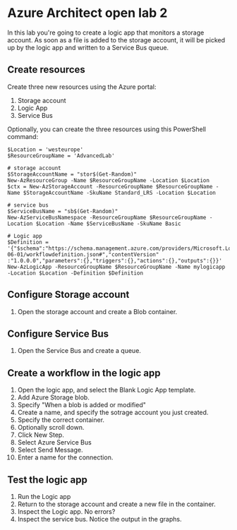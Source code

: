 # Azure Architect open lab 2

In this lab you're going to create a logic app that monitors a storage account. As soon as a file is added to the storage account, it will be picked up by the logic app and written to a Service Bus queue.

## Create resources
Create three new resources using the Azure portal:
1. Storage account
1. Logic App
1. Service Bus

Optionally, you can create the three resources using this PowerShell command:
```
$Location = 'westeurope'
$ResourceGroupName = 'AdvancedLab'

# storage account
$StorageAccountName = "stor$(Get-Random)"
New-AzResourceGroup -Name $ResourceGroupName -Location $Location
$ctx = New-AzStorageAccount -ResourceGroupName $ResourceGroupName -Name $StorageAccountName -SkuName Standard_LRS -Location $Location

# service bus
$ServiceBusName = "sb$(Get-Random)"
New-AzServiceBusNamespace -ResourceGroupName $ResourceGroupName -Location $Location -Name $ServiceBusName -SkuName Basic

# Logic app
$Definition = '{"$schema":"https://schema.management.azure.com/providers/Microsoft.Logic/schemas/2016-06-01/workflowdefinition.json#","contentVersion"
:"1.0.0.0","parameters":{},"triggers":{},"actions":{},"outputs":{}}'
New-AzLogicApp -ResourceGroupName $ResourceGroupName -Name mylogicapp -Location $Location -Definition $Definition
```

## Configure Storage account
1. Open the storage account and create a Blob container.

## Configure Service Bus
1. Open the Service Bus and create a queue.

## Create a workflow in the logic app
1. Open the logic app, and select the Blank Logic App template.
1. Add Azure Storage blob.
1. Specify "When a blob is added or modified"
1. Create a name, and specify the sotrage account you just created.
1. Specify the correct container.
1. Optionally scroll down.
1. Click New Step.
1. Select Azure Service Bus
1. Select Send Message.
1. Enter a name for the connection.

## Test the logic app
1. Run the Logic app
1. Return to the storage account and create a new file in the container.
1. Inspect the Logic app. No errors?
1. Inspect the service bus. Notice the output in the graphs. 

